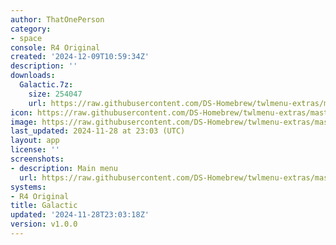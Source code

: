 ```yaml
---
author: ThatOnePerson
category:
- space
console: R4 Original
created: '2024-12-09T10:59:34Z'
description: ''
downloads:
  Galactic.7z:
    size: 254047
    url: https://raw.githubusercontent.com/DS-Homebrew/twlmenu-extras/master/_nds/TWiLightMenu/r4menu/themes/Galactic.7z
icon: https://raw.githubusercontent.com/DS-Homebrew/twlmenu-extras/master/unistore/icons/r4.png
image: https://raw.githubusercontent.com/DS-Homebrew/twlmenu-extras/master/unistore/icons/r4.png
last_updated: 2024-11-28 at 23:03 (UTC)
layout: app
license: ''
screenshots:
- description: Main menu
  url: https://raw.githubusercontent.com/DS-Homebrew/twlmenu-extras/master/_nds/TWiLightMenu/r4menu/themes/meta/Galactic/screenshots/main-menu.png
systems:
- R4 Original
title: Galactic
updated: '2024-11-28T23:03:18Z'
version: v1.0.0
---
```

